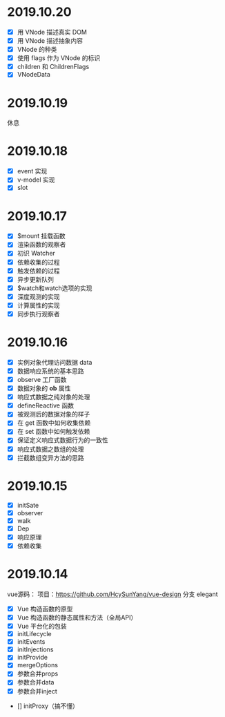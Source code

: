# 2019.10.20
- [x] 用 VNode 描述真实 DOM 
- [x] 用 VNode 描述抽象内容
- [x] VNode 的种类
- [x] 使用 flags 作为 VNode 的标识
- [x] children 和 ChildrenFlags
- [x] VNodeData
# 2019.10.19
休息
# 2019.10.18
- [x] event 实现
- [x] v-model 实现
- [x] slot
# 2019.10.17
- [x] $mount 挂载函数
- [x] 渲染函数的观察者
- [x] 初识 Watcher
- [x] 依赖收集的过程
- [x] 触发依赖的过程
- [x] 异步更新队列
- [x] $watch和watch选项的实现
- [x] 深度观测的实现
- [x] 计算属性的实现
- [x] 同步执行观察者

# 2019.10.16
- [x] 实例对象代理访问数据 data
- [x] 数据响应系统的基本思路
- [x] observe 工厂函数
- [x] 数据对象的 __ob__ 属性
- [x] 响应式数据之纯对象的处理
- [x] defineReactive 函数
- [x] 被观测后的数据对象的样子
- [x] 在 get 函数中如何收集依赖
- [x] 在 set 函数中如何触发依赖
- [x] 保证定义响应式数据行为的一致性
- [x] 响应式数据之数组的处理
- [x] 拦截数组变异方法的思路
# 2019.10.15
- [x] initSate
- [x] observer
- [x] walk
- [x] Dep
- [x] 响应原理
- [x] 依赖收集
# 2019.10.14
vue源码：
项目：https://github.com/HcySunYang/vue-design 分支  elegant
- [x] Vue 构造函数的原型
- [x] Vue 构造函数的静态属性和方法（全局API）
- [x] Vue 平台化的包装
- [x] initLifecycle
- [x] initEvents
- [x] initInjections
- [x] initProvide
- [x] mergeOptions
- [x] 参数合并props
- [x] 参数合并data
- [x] 参数合并inject
- [] initProxy（搞不懂）



